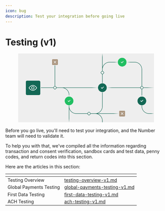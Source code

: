 ```yaml
---
icon: bug
description: Test your integration before going live
---
```


# Testing (v1)

<figure><img src="../../.gitbook/assets/Testing_B.png" alt=""><figcaption></figcaption></figure>

Before you go live, you'll need to test your integration, and the Number team will need to validate it.&#x20;

To help you with that, we've compiled all the information regarding transaction and consent verification, sandbox cards and test data, penny codes, and return codes into this section.

Here are the articles in this section:

<table data-card-size="large" data-view="cards"><thead><tr><th></th><th data-hidden data-card-target data-type="content-ref"></th></tr></thead><tbody><tr><td>Testing Overview</td><td><a href="testing-overview-v1.md">testing-overview-v1.md</a></td></tr><tr><td>Global Payments Testing</td><td><a href="global-payments-testing-v1.md">global-payments-testing-v1.md</a></td></tr><tr><td>First Data Testing</td><td><a href="first-data-testing-v1.md">first-data-testing-v1.md</a></td></tr><tr><td>ACH Testing</td><td><a href="ach-testing-v1.md">ach-testing-v1.md</a></td></tr></tbody></table>



